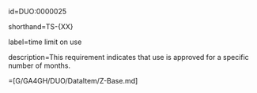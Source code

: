 id=DUO:0000025

shorthand=TS-{XX}

label=time limit on use

description=This requirement indicates that use is approved for a specific number of months.

=[G/GA4GH/DUO/DataItem/Z-Base.md]
